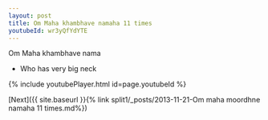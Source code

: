 ```yaml
---
layout: post
title: Om Maha khambhave namaha 11 times
youtubeId: wr3yQfYdYTE
---
```

 
 
Om Maha khambhave nama 
 
 -  Who has very big neck 
 
  
 
  
 
 
 
 
 
 


{% include youtubePlayer.html id=page.youtubeId %}
 
[Next]({{ site.baseurl }}{% link  split1/_posts/2013-11-21-Om maha moordhne namaha 11 times.md%})
 
